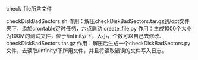 check_file所含文件

checkDiskBadSectors.sh 作用：解压checkDiskBadSectors.tar.gz到/opt文件夹下，添加crontable定时任务，六点启动
create_file.py 作用：生成1000个大小为100M的测试文件，位于/infinity/下，大小，个数可以自己去修改.
checkDiskBadSectors.tar.gz 作用：解压后生成一个checkDiskBadSectors.py文件，去读取/infinity/下所用文件，并且将读取错误的文件写入日志。

